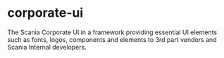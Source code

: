 # corporate-ui
The Scania Corporate UI in a framework providing essential UI elements such as fonts, logos, components and elements to 3rd part vendors and Scania Internal developers.

